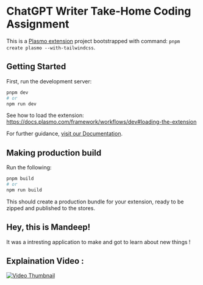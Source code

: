 # ChatGPT Writer Take-Home Coding Assignment

This is a [Plasmo extension](https://docs.plasmo.com/) project bootstrapped with command: `pnpm create plasmo --with-tailwindcss`.

## Getting Started

First, run the development server:

```bash
pnpm dev
# or
npm run dev
```

See how to load the extension: https://docs.plasmo.com/framework/workflows/dev#loading-the-extension

For further guidance, [visit our Documentation](https://docs.plasmo.com/).

## Making production build

Run the following:

```bash
pnpm build
# or
npm run build
```

This should create a production bundle for your extension, ready to be zipped and published to the stores.

## Hey, this is Mandeep! 

It was a intresting application to make and got to learn about new things ! 

## Explaination Video : 

[![Video Thumbnail](https://img.youtube.com/vi/NAm8uJFaCA0/0.jpg)](https://www.youtube.com/watch?v=NAm8uJFaCA0&autoplay=1)
